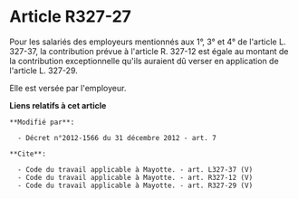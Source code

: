 # Article R327-27

Pour les salariés des employeurs mentionnés aux 1°, 3° et 4° de l'article L. 327-37, la contribution prévue à l'article R.
327-12 est égale au montant de la contribution exceptionnelle qu'ils auraient dû verser en application de l'article L.
327-29. 

Elle est versée par l'employeur.

**Liens relatifs à cet article**

	**Modifié par**:

	  - Décret n°2012-1566 du 31 décembre 2012 - art. 7

	**Cite**:

	  - Code du travail applicable à Mayotte. - art. L327-37 (V)
	  - Code du travail applicable à Mayotte. - art. R327-12 (V)
	  - Code du travail applicable à Mayotte. - art. R327-29 (V)
